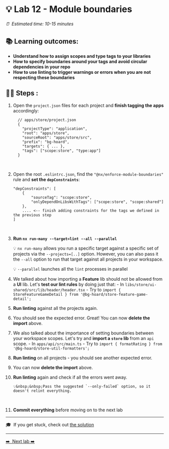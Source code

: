 # 💡 Lab 12 - Module boundaries

###### ⏰ &nbsp;Estimated time: 10-15 minutes

## 📚 Learning outcomes:

- **Understand how to assign scopes and type tags to your libraries**
- **How to specify boundaries around your tags and avoid circular dependencies in your repo**
- **How to use linting to trigger warnings or errors when you are not respecting these boundaries**
  <br />

## 🏋️‍♀️ Steps :

1.  Open the `project.json` files for each project and **finish tagging the apps** accordingly:

    ```
      // apps/store/project.json
      {
        "projectType": "application",
        "root": "apps/store",
        "sourceRoot": "apps/store/src",
        "prefix": "bg-hoard",
        "targets": { ... },
        "tags": ["scope:store", "type:app"]
      }
    ```

    <br />

2.  Open the root `.eslintrc.json`, find the `"@nx/enforce-module-boundaries"` rule and **set the `depConstraints`**:

    ```
    "depConstraints": [
        {
            "sourceTag": "scope:store",
            "onlyDependOnLibsWithTags": ["scope:store", "scope:shared"]
        },
        .... <-- finish adding constraints for the tags we defined in the previous step
    ]
    ```

    <br />

3.  **Run `nx run-many --target=lint --all --parallel`**

    💡 `nx run-many` allows you run a specific target against a specific set of projects
    via the `--projects=[..]` option. However, you can also pass it the `--all` option
    to run that target against all projects in your workspace.

    💡 `--parallel` launches all the `lint` processes in parallel
    <br />

4.  We talked about how importing a **Feature** lib should not be allowed from a
    **UI** lib. Let's **test our lint rules** by doing just that: - In `libs/store/ui-shared/src/lib/header/header.tsx` - Try to `import { StoreFeatureGameDetail } from '@bg-hoard/store-feature-game-detail';`
    <br />

5.  **Run linting** against all the projects again.
    <br />

6.  You should see the expected error. Great! You can now **delete the import** above.
    <br />

7.  We also talked about the importance of setting boundaries between your workspace scopes. Let's try and **import a `store` lib** from an `api` scope. - In `apps/api/src/main.ts` - Try to `import { formatRating } from '@bg-hoard/store-util-formatters';`
    <br />

8.  **Run linting** on all projects - you should see another expected error.
    <br />

9.  You can now **delete the import** above.
    <br />

10. **Run linting** again and check if all the errors went away.

        💡&nbsp;&nbsp;Pass the suggested `--only-failed` option, so it doesn't relint everything.

    <br />

11. **Commit everything** before moving on to the next lab
    <br />

---

🎓&nbsp;&nbsp;If you get stuck, check out [the solution](SOLUTION.md)

---

[➡️ &nbsp;Next lab ➡️](../lab13/LAB.md)
